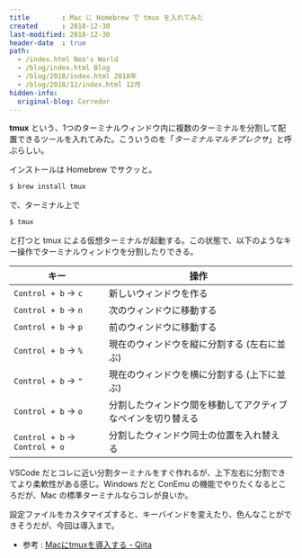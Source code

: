 ```yaml
---
title        : Mac に Homebrew で tmux を入れてみた
created      : 2018-12-30
last-modified: 2018-12-30
header-date  : true
path:
  - /index.html Neo's World
  - /blog/index.html Blog
  - /blog/2018/index.html 2018年
  - /blog/2018/12/index.html 12月
hidden-info:
  original-blog: Corredor
---
```


**tmux** という、1つのターミナルウィンドウ内に複数のターミナルを分割して配置できるツールを入れてみた。こういうのを「*ターミナルマルチプレクサ*」と呼ぶらしい。

インストールは Homebrew でサクッと。

```bash
$ brew install tmux
```

で、ターミナル上で

```bash
$ tmux
```

と打つと tmux による仮想ターミナルが起動する。この状態で、以下のようなキー操作でターミナルウィンドウを分割したりできる。

| キー                            | 操作                                                        |
|--------------------------------|--------------------------------------------------------------|
| `Control + b` → `c`           | 新しいウィンドウを作る                                       |
| `Control + b` → `n`           | 次のウィンドウに移動する                                     |
| `Control + b` → `p`           | 前のウィンドウに移動する                                     |
| `Control + b` → `%`           | 現在のウィンドウを縦に分割する (左右に並ぶ)                  |
| `Control + b` → `"`           | 現在のウィンドウを横に分割する (上下に並ぶ)                  |
| `Control + b` → `o`           | 分割したウィンドウ間を移動してアクティブなペインを切り替える |
| `Control + b` → `Control + o` | 分割したウィンドウ同士の位置を入れ替える                     |

VSCode だとコレに近い分割ターミナルをすぐ作れるが、上下左右に分割できてより柔軟性がある感じ。Windows だと ConEmu の機能でやりたくなるところだが、Mac の標準ターミナルならコレが良いか。

設定ファイルをカスタマイズすると、キーバインドを変えたり、色んなことができそうだが、今回は導入まで。

- 参考 : [Macにtmuxを導入する - Qiita](https://qiita.com/michiomochi@github/items/4bf8e34a91bbf3d9af20)
